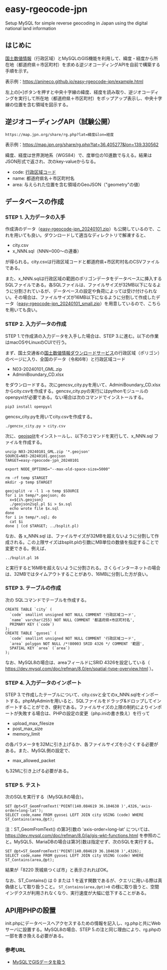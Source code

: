 # easy-rgeocode-jpn
Setup MySQL for simple reverse geocoding in Japan using the digital national land information

## はじめに
[国土数値情報](https://nlftp.mlit.go.jp/)（行政区域）とMySQLのGIS機能を利用して、緯度・経度から所在地（都道府県＋市区町村）を求める逆ジオコーディングAPIを自前で構築する手順を示す。

表示例：https://anineco.github.io/easy-rgeocode-jpn/example.html

左上の[⌖]ボタンを押すと中央十字線の緯度、経度を読み取り、逆ジオコーディングを実行して所在地（都道府県＋市区町村）をポップアップ表示し、中央十字線の位置を含む領域を図示する。

## 逆ジオコーディングAPI（試験公開）
```
https://map.jpn.org/share/rg.php?lat=緯度&lon=経度
```
表示例：https://map.jpn.org/share/rg.php?lat=36.405277&lon=139.330562

緯度、経度は世界測地系（WGS84）で、度単位の10進数で与える。結果はJSON形式で返され、次のkey-valueからなる。
* code: [行政区域コード](https://nlftp.mlit.go.jp/ksj/gml/codelist/AdminiBoundary_CD.xlsx)
* name: 都道府県名＋市区町村名
* area: 与えられた位置を含む領域のGeoJSON（"geometry"の値）

## データベースの作成

### STEP 1. 入力データの入手

作成済のデータ（[easy-rgeocode-jpn_20240101.zip](https://map.jpn.org/share/easy-rgeocode-jpn_20240101.zip)）も公開しているので、これを用いても良い。ダウンロードして適当なディレクトリで解凍すると、
* city.csv
* x_NNN.sql（NNN=000〜の連番）

が得られる。city.csvは行政区域コードと都道府県+市区町村名のCSVファイルである。

また、x_NNN.sqlは行政区域の範囲のポリゴンデータをデータベースに挿入するSQLファイルである。各SQLファイルは、ファイルサイズが32MB以下になるように分割されているが、データベースの設定や負荷によっては受け付けられない。その場合は、ファイルサイズが16MB以下になるように分割して作成したデータ（[easy-rgeocode-jpn_20240101_small.zip](https://map.jpn.org/share/easy-rgeocode-jpn_20240101_small.zip)）を用意しているので、こちらを用いても良い。

### STEP 2. 入力データの作成

STEP 1.で作成済の入力データを入手した場合は、STEP 3.に進む。以下の作業はmacOSやLinuxのCUIで行う。

まず、国土交通省の[国土数値情報ダウンロードサービス](https://nlftp.mlit.go.jp/ksj/)の行政区域（ポリゴン）のページに入り、全国のデータ（令和6年）と行政区域コード
* N03-20240101_GML.zip
* AdminiBoundary_CD.xlsx

をダウンロードする。次にgencsv_city.pyを用いて、AdminiBoundary_CD.xlsxからcity.csvを作成する。gencsv_city.pyの実行にはpythonモジュールのopenpyxlが必要である。ない場合は次のコマンドでインストールする。
```
pip3 install openpyxl
```

gencsv_city.pyを用いてcity.csvを作成する。
```
./gencsv_city.py > city.csv
```

次に、[geojsplit](https://www.npmjs.com/package/geojsplit)をインストールし、以下のコマンドを実行して、x_NNN.sql ファイルを作成する。
```
unzip N03-20240101_GML.zip '*.geojson'
SOURCE=N03-20240101.geojson
TARGET=easy-rgeocode-jpn_20240101

export NODE_OPTIONS="--max-old-space-size=5000"

rm -rf temp $TARGET
mkdir -p temp $TARGET

geojsplit -v -l 1 -o temp $SOURCE
for i in temp/*.geojson; do
  x=${i%.geojson}
  ./geojson2sql.pl $i > $x.sql
  echo wrote file $x.sql
done
for i in temp/*.sql; do
  cat $i
done | (cd $TARGET; ../bsplit.pl)
```

なお、各 x_NNN.sql は、ファイルサイズが32MBを超えないように分割して作成される。この上限サイズはbsplit.plの引数にMB単位の数値を指定することで変更できる。例えば、
```
../bsplit.pl 16
```
と実行すると16MBを超えないように分割される。さくらインターネットの場合は、32MBではタイムアウトすることがあり、16MBに分割した方が良い。

### STEP 3. テーブルの作成

次の SQLコマンドでテーブルを作成する。
```
CREATE TABLE `city` (
  `code` smallint unsigned NOT NULL COMMENT '行政区域コード',
  `name` varchar(255) NOT NULL COMMENT '都道府県+市区町村名',
  PRIMARY KEY (`code`)
);
CREATE TABLE `gyosei` (
  `code` smallint unsigned NOT NULL COMMENT '行政区域コード',
  `area` polygon NOT NULL /*!80003 SRID 4326 */ COMMENT '範囲',
  SPATIAL KEY `area` (`area`)
);
```

なお、MySQL8の場合は、areaフィールドにSRID 4326を設定している（
https://dev.mysql.com/doc/refman/8.0/en/spatial-type-overview.html
）。

### STEP 4. 入力データのインポート

STEP 3.で作成したテーブルについて、city.csvと全てのx_NNN.sqlをインポートする。phpMyAdminを用いると、SQLファイルをドラッグ&ドロップしてインポートすることができ、便利である。ファイルサイズの上限の制約によりインポートが失敗する場合は、PHPの設定の変更（php.iniの書き換え）を行って
* upload_max_filesize
* post_max_size
* memory_limit

の各パラメータを32Mに引き上げるか、各ファイルサイズを小さくする必要がある。また、MySQL側の設定で、
* max_allowed_packet

も32Mに引き上げる必要がある。

### STEP 5. テスト

次のSQLを実行する（MySQL8の場合）。
```
SET @pt=ST_GeomFromText('POINT(140.084619 36.104638 )',4326,'axis-order=long-lat');
SELECT code,name FROM gyosei LEFT JOIN city USING (code) WHERE ST_Contains(area,@pt);
```

注：ST_GeomFromText() の第3引数の 'axis-order=long-lat' については、https://dev.mysql.com/doc/refman/8.0/ja/gis-wkt-functions.html を参照のこと。MySQL5、MariaDBの場合は第3引数は指定せず、次のSQLを実行する。
```
SET @pt=ST_GeomFromText('POINT(140.084619 36.104638 )',4326);
SELECT code,name FROM gyosei LEFT JOIN city USING (code) WHERE ST_Contains(area,@pt);
```

結果が「8220 茨城県つくば市」と表示されればOK。

なお、ST_Contains() は 0 または 1 を返す関数であるが、クエリに用いる際は真偽値として取り扱うこと。
```ST_Contains(area,@pt)>0``` の様に取り扱うと、空間インデクスが利用されなくなり、実行速度が大幅に低下することがある。

## API用PHPの設置

init.phpにデータベースへアクセスするための情報を記入し、rg.phpと共にWebサーバに設置する。MySQL8の場合、STEP 5.の注と同じ理由により、rg.phpの一部を書き換える必要がある。

### 参考URL
* [MySQLでGISデータを扱う](https://qiita.com/onunu/items/59ef2c050b35773ced0d)
